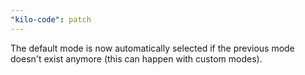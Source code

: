 ```yaml
---
"kilo-code": patch
---
```


The default mode is now automatically selected if the previous mode doesn't exist anymore (this can happen with custom modes).
